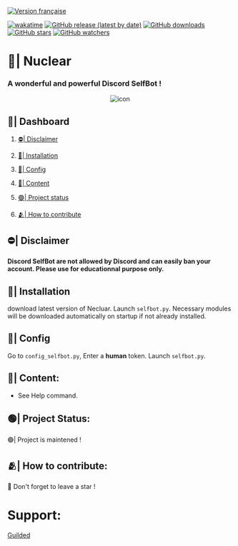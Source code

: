 
[![Version française](https://img.shields.io/badge/Lire%20en-Fran%C3%A7ais-blue?style=for-the-badge&logo=appveyor)](https://github.com/Sitois/Nuclear/main/master/README-fr.md)

[![wakatime](https://wakatime.com/badge/user/018af69f-9d50-4699-932d-026a9efb0401.svg)](https://wakatime.com/@018af69f-9d50-4699-932d-026a9efb0401)
[![GitHub release (latest by date)](https://img.shields.io/github/v/release/Sitois/Nuclear.svg)](https://github.com/Sitois/Nuclear/releases)
[![GitHub downloads](https://img.shields.io/github/downloads/Sitois/Nuclear/total.svg)](https://github.com/Sitois/Nuclear/releases)
[![GitHub stars](https://img.shields.io/github/stars/Sitois/Nuclear.svg)](https://github.com/Sitois/Nuclear/stargazers)
[![GitHub watchers](https://img.shields.io/github/watchers/Sitois/Nuclear.svg)](https://github.com/Sitois/Nuclear/watchers)
# 🌌| Nuclear
### A wonderful and powerful Discord SelfBot !
<div align="center">
  <img src="https://media.discordapp.net/attachments/1135264530188992562/1198281648437993553/CIjvBOJ.png?ex=65be55bf&is=65abe0bf&hm=40a3c63ca07dfac28726eadae220a07412551a69deea021b73c24ae00933782e&=&format=webp&quality=lossless" alt="icon" width="" height="">
</div>

## 📒| Dashboard

1. [⛔| Disclaimer](#⛔-disclaimer)

2. [💾| Installation](#💾-installation)

3. [🔧| Config](#🔧-config)

4. [🌟| Content](#🌟-content)

5. [🟢| Project status](#🟢-project-status)

6. [🫂| How to contribute](#🫂-how-to-contribute)

## ⛔| Disclaimer
**Discord SelfBot are not allowed by Discord and can easily ban your account. Please use for educationnal purpose only.**


## 💾| Installation
download latest version of Necluar.
Launch ```selfbot.py```. Necessary modules will be downloaded automatically on startup if not already installed.

## 🔧| Config
Go to ```config_selfbot.py```, Enter a __human__ token. Launch ```selfbot.py```.

## 🌟| Content:
* See Help command.

## 🟢| Project Status:
🟢| Project is maintened !


## 🫂| How to contribute:
🌟 Don't forget to leave a star !

# Support:
[Guilded](https://www.guilded.gg/i/kKlAODLp?cid=a564bba2-9d24-4ae6-9861-d4921b9b72fa&intent=chat)